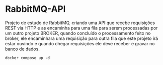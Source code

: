 # RabbitMQ-API

Projeto de estudo de RabbitMQ, criando uma API que recebe requisições REST via HTTP e as encaminha para uma fila para serem processadas por um outro projeto BROKER, quando concluído o processamento feito no broker, ele encaminhara uma requisição para outra fila que este projeto irá estar ouvindo e quando chegar requisições ele deve receber e gravar no banco de dados.

```
docker compose up -d
```